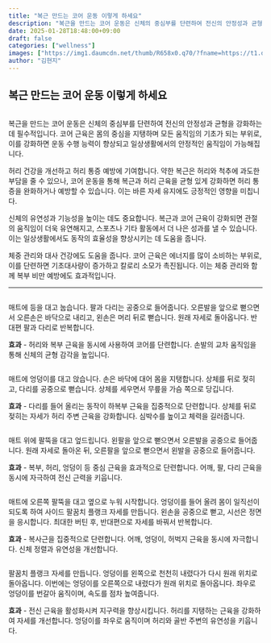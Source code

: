 ```yaml
---
title: "복근 만드는 코어 운동 이렇게 하세요"
description: "복근을 만드는 코어 운동은 신체의 중심부를 단련하여 전신의 안정성과 균형을 강화하는 데 필수적입니다. 코어 근육은 몸의 중심을 지탱하며 모든 움직임의 기초가 되는 부위로, 이를 강화하면 운동 수행 능력이 향상되고 일상생활에서의 안정적인 움직임이 가능해집니다."
date: 2025-01-28T18:48:00+09:00
draft: false
categories: ["wellness"]
images: ["https://img1.daumcdn.net/thumb/R658x0.q70/?fname=https://t1.daumcdn.net/news/202501/29/tenbody/20250129073802044ypip.jpg", "https://t1.daumcdn.net/news/202501/29/tenbody/20250129073802361qzza.gif", "https://t1.daumcdn.net/news/202501/29/tenbody/20250129073802741rkit.gif", "https://t1.daumcdn.net/news/202501/29/tenbody/20250129073803002dhxj.gif", "https://t1.daumcdn.net/news/202501/29/tenbody/20250129073803271taul.gif"]
author: "김현지"
---
```


<h2 >복근 만드는 코어 운동 이렇게 하세요</h2> <figure ><img src="https://img1.daumcdn.net/thumb/R658x0.q70/?fname=https://t1.daumcdn.net/news/202501/29/tenbody/20250129073802044ypip.jpg" alt=""/></figure> <p>복근을 만드는 코어 운동은 신체의 중심부를 단련하여 전신의 안정성과 균형을 강화하는 데 필수적입니다. 코어 근육은 몸의 중심을 지탱하며 모든 움직임의 기초가 되는 부위로, 이를 강화하면 운동 수행 능력이 향상되고 일상생활에서의 안정적인 움직임이 가능해집니다.</p> <p>허리 건강을 개선하고 허리 통증 예방에 기여합니다. 약한 복근은 허리와 척추에 과도한 부담을 줄 수 있으나, 코어 운동을 통해 복근과 허리 근육을 균형 있게 강화하면 허리 통증을 완화하거나 예방할 수 있습니다. 이는 바른 자세 유지에도 긍정적인 영향을 미칩니다.</p> <p>신체의 유연성과 기능성을 높이는 데도 중요합니다. 복근과 코어 근육이 강화되면 관절의 움직임이 더욱 유연해지고, 스포츠나 기타 활동에서 더 나은 성과를 낼 수 있습니다. 이는 일상생활에서도 동작의 효율성을 향상시키는 데 도움을 줍니다.</p> <p>체중 관리와 대사 건강에도 도움을 줍니다. 코어 근육은 에너지를 많이 소비하는 부위로, 이를 단련하면 기초대사량이 증가하고 칼로리 소모가 촉진됩니다. 이는 체중 관리와 함께 복부 비만 예방에도 효과적입니다.</p> <hr /> <figure ><img src="https://t1.daumcdn.net/news/202501/29/tenbody/20250129073802361qzza.gif" alt=""/></figure> <p>매트에 등을 대고 눕습니다. 팔과 다리는 공중으로 들어줍니다. 오른발을 앞으로 뻗으면서 오른손은 바닥으로 내리고, 왼손은 머리 뒤로 뻗습니다. 원래 자세로 돌아옵니다. 반대편 팔과 다리로 반복합니다.</p> <p><strong>효과</strong> - 허리와 복부 근육을 동시에 사용하여 코어를 단련합니다. 손발의 교차 움직임을 통해 신체의 균형 감각을 높입니다.</p> <figure ><img src="https://t1.daumcdn.net/news/202501/29/tenbody/20250129073802741rkit.gif" alt=""/></figure> <p>매트에 엉덩이를 대고 앉습니다. 손은 바닥에 대어 몸을 지탱합니다. 상체를 뒤로 젖히고, 다리를 공중으로 뻗습니다. 상체를 세우면서 무릎을 가슴 쪽으로 당깁니다.</p> <p><strong>효과</strong> - 다리를 들어 올리는 동작이 하복부 근육을 집중적으로 단련합니다. 상체를 뒤로 젖히는 자세가 허리 주변 근육을 강화합니다. 심박수를 높이고 체력을 길러줍니다.</p> <figure ><img src="https://t1.daumcdn.net/news/202501/29/tenbody/20250129073803002dhxj.gif" alt=""/></figure> <p>매트 위에 팔뚝을 대고 엎드립니다. 왼팔을 앞으로 뻗으면서 오른발을 공중으로 들어줍니다. 원래 자세로 돌아온 뒤, 오른팔을 앞으로 뻗으면서 왼발을 공중으로 들어줍니다.</p> <p><strong>효과</strong> - 복부, 허리, 엉덩이 등 중심 근육을 효과적으로 단련합니다. 어깨, 팔, 다리 근육을 동시에 자극하여 전신 근력을 키웁니다.</p> <figure ><img src="https://t1.daumcdn.net/news/202501/29/tenbody/20250129073803271taul.gif" alt=""/></figure> <p>매트에 오른쪽 팔뚝을 대고 옆으로 누워 시작합니다. 엉덩이를 들어 올려 몸이 일직선이 되도록 하여 사이드 팔꿈치 플랭크 자세를 만듭니다. 왼손을 공중으로 뻗고, 시선은 정면을 응시합니다. 최대한 버틴 후, 반대편으로 자세를 바꿔서 반복합니다.</p> <p><strong>효과</strong> - 복사근을 집중적으로 단련합니다. 어깨, 엉덩이, 허벅지 근육을 동시에 자극합니다. 신체 정렬과 유연성을 개선합니다.</p> <figure ><img src="https://t1.daumcdn.net/news/202501/29/tenbody/20250129073803497vkcy.gif" alt=""/></figure> <p>팔꿈치 플랭크 자세를 만듭니다. 엉덩이를 왼쪽으로 천천히 내렸다가 다시 원래 위치로 돌아옵니다. 이번에는 엉덩이를 오른쪽으로 내렸다가 원래 위치로 돌아옵니다. 좌우로 엉덩이를 번갈아 움직이며, 속도를 점차 높여줍니다.</p> <p><strong>효과</strong> - 전신 근육을 활성화시켜 지구력을 향상시킵니다. 허리를 지탱하는 근육을 강화하여 자세를 개선합니다. 엉덩이를 좌우로 움직이며 허리와 골반 주변의 유연성을 키웁니다.</p>